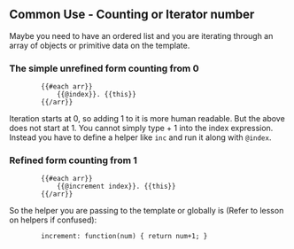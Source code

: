 ## Common Use - Counting or Iterator number

Maybe you need to have an ordered list and you are iterating through an array of objects or primitive data on the template.

### The simple unrefined form counting from 0
```
        {{#each arr}}
            {{@index}}. {{this}}
        {{/arr}}
```

Iteration starts at 0, so adding 1 to it is more human readable. But the above does not start at 1. You cannot simply type + 1 into the index expression. Instead you have to define a helper like `inc` and run it along with `@index`.

### Refined form counting from 1
```
        {{#each arr}}
            {{@increment index}}. {{this}}
        {{/arr}}
```

So the helper you are passing to the template or globally is (Refer to lesson on helpers if confused):
```
        increment: function(num) { return num+1; }
```
